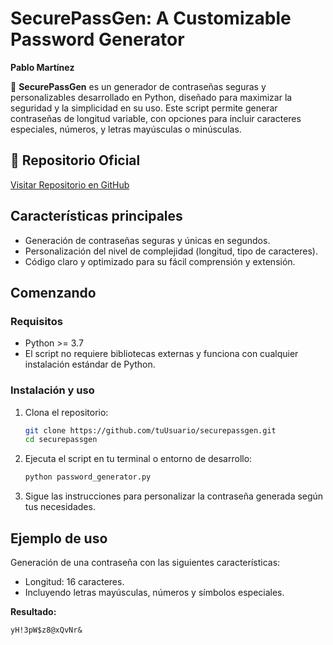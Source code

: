 # SecurePassGen: A Customizable Password Generator
**Pablo Martínez**

🔐 **SecurePassGen** es un generador de contraseñas seguras y personalizables desarrollado en Python, diseñado para maximizar la seguridad y la simplicidad en su uso. Este script permite generar contraseñas de longitud variable, con opciones para incluir caracteres especiales, números, y letras mayúsculas o minúsculas.

## 📂 Repositorio Oficial

[Visitar Repositorio en GitHub](https://github.com/tuUsuario/securepassgen)

## Características principales
- Generación de contraseñas seguras y únicas en segundos.
- Personalización del nivel de complejidad (longitud, tipo de caracteres).
- Código claro y optimizado para su fácil comprensión y extensión.

## Comenzando

### Requisitos
- Python >= 3.7
- El script no requiere bibliotecas externas y funciona con cualquier instalación estándar de Python.

### Instalación y uso
1. Clona el repositorio:

    ```bash
    git clone https://github.com/tuUsuario/securepassgen.git
    cd securepassgen
    ```

2. Ejecuta el script en tu terminal o entorno de desarrollo:

    ```bash
    python password_generator.py
    ```

3. Sigue las instrucciones para personalizar la contraseña generada según tus necesidades.

## Ejemplo de uso
Generación de una contraseña con las siguientes características:
- Longitud: 16 caracteres.
- Incluyendo letras mayúsculas, números y símbolos especiales.

**Resultado:**

```plaintext
yH!3pW$z8@xQvNr&
